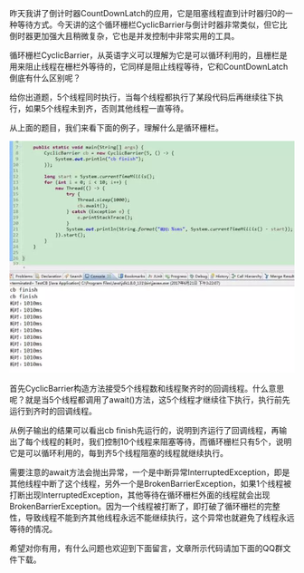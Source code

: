 昨天我讲了倒计时器CountDownLatch的应用，它是阻塞线程直到计时器归0的一种等待方式。今天讲的这个循环栅栏CyclicBarrier与倒计时器非常类似，但它比倒时器更加强大且稍微复杂，它也是并发控制中非常实用的工具。



循环栅栏CyclicBarrier，从英语字义可以理解为它是可以循环利用的，且栅栏是用来阻止线程在栅栏外等待的，它同样是阻止线程等待，它和CountDownLatch倒底有什么区别呢？



给你出道题，5个线程同时执行，当每个线程都执行了某段代码后再继续往下执行，如果5个线程未到齐，否则其他线程一直等待。



从上面的题目，我们来看下面的例子，理解什么是循环栅栏。



![img](./res/cyc1.webp)

首先CyclicBarrier构造方法接受5个线程数和线程聚齐时的回调线程。什么意思呢？就是当5个线程都调用了await()方法，这5个线程才继续往下执行，执行前先运行到齐时的回调线程。



从例子输出的结果可以看出cb finish先运行的，说明到齐运行了回调线程，再输出了每个线程的耗时，我们控制10个线程来阻塞等待，而循环栅栏只有5个，说明它是可以循环利用的，每到齐5个线程阻塞的线程就继续执行。



需要注意的await方法会抛出异常，一个是中断异常InterruptedException，即是其他线程中断了这个线程，另外一个是BrokenBarrierException，如果1个线程被打断出现InterruptedException，其他等待在循环栅栏外面的线程就会出现BrokenBarrierException。因为一个线程被打断了，即打破了循环栅栏的完整性，导致线程不能到齐其他线程永远不能继续执行，这个异常也就避免了线程永远等待的情况。



希望对你有用，有什么问题也欢迎到下面留言，文章所示代码请加下面的QQ群文件下载。
